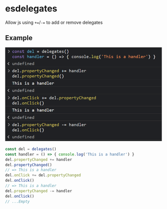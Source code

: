 # esdelegates

Allow js using `+=`/`-=` to add or remove delegates


## Example

![Alt text](./image.png)


```js
const del = delegates()                                    
const handler = () => { console.log('This is a handler') }
del.propertyChanged += handler                             
del.propertyChanged()
// => This is a handler
del.onClick += del.propertyChanged
del.onClick()
// => This is a handler
del.propertyChanged -= handler
del.onClick()
// ...Empty
```